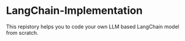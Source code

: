 # LangChain-Implementation
This repistory helps you to code your own LLM based LangChain model from scratch.
